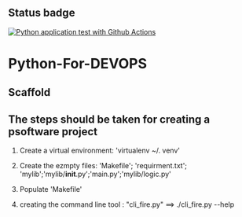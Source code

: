 ## Status badge
[![Python application test with Github Actions](https://github.com/mdbarin/Python-For-DEVOPS/actions/workflows/devops.yml/badge.svg)](https://github.com/mdbarin/Python-For-DEVOPS/actions/workflows/devops.yml)


# Python-For-DEVOPS

## Scaffold


## The steps should be taken for creating a psoftware project
1. Create a virtual environment: 'virtualenv ~/. venv'
2. Create the ezmpty files: 'Makefile'; 'requirment.txt'; 'mylib';'mylib/__init__.py';'main.py';'mylib/logic.py'
3. Populate 'Makefile'

5. creating the command line tool : "cli_fire.py" ==> ./cli_fire.py --help

